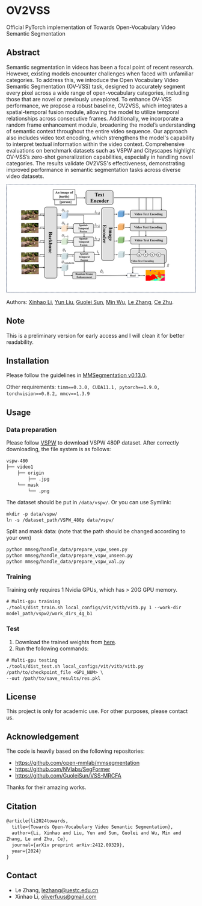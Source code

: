 # OV2VSS
Official PyTorch implementation of Towards Open-Vocabulary Video Semantic Segmentation

## Abstract
Semantic segmentation in videos has been a focal point of recent research. However, existing models encounter challenges when faced with unfamiliar categories. To address this, we introduce the Open Vocabulary Video Semantic Segmentation (OV-VSS) task, designed to accurately segment every pixel across a wide range of open-vocabulary categories, including those that are novel or previously unexplored. To enhance OV-VSS performance, we propose a robust baseline, OV2VSS, which integrates a spatial-temporal fusion module, allowing the model to utilize temporal relationships across consecutive frames. Additionally, we incorporate a random frame enhancement module, broadening the model’s understanding of semantic context throughout the entire video sequence. Our approach also includes video text encoding, which strengthens the model's capability to interpret textual information within the video context.
Comprehensive evaluations on benchmark datasets such as VSPW and Cityscapes highlight OV-VSS’s zero-shot generalization capabilities, especially in handling novel categories. The results validate OV2VSS's effectiveness, demonstrating improved performance in semantic segmentation tasks across diverse video datasets.

![block images](resources/overall_new.png)

Authors: [Xinhao Li](https://scholar.google.com/citations?hl=zh-CN&user=pG6Ln-UAAAAJ), [Yun Liu](https://yun-liu.github.io/), [Guolei Sun](https://scholar.google.com/citations?hl=zh-CN&user=qd8Blw0AAAAJ), [Min Wu](https://scholar.google.com/citations?user=Hji1uWQAAAAJ&hl=zh-CN), [Le Zhang](https://zhangleuestc.github.io), [Ce Zhu](http://www.avc2-lab.net/~eczhu/).

## Note
This is a preliminary version for early access and I will clean it for better readability.

## Installation
Please follow the guidelines in [MMSegmentation v0.13.0](https://github.com/open-mmlab/mmsegmentation/tree/v0.13.0).

Other requirements:
```timm==0.3.0, CUDA11.1, pytorch==1.9.0, torchvision==0.8.2, mmcv==1.3.9```


## Usage
### Data preparation
Please follow [VSPW](https://github.com/sssdddwww2/vspw_dataset_download) to download VSPW 480P dataset.
After correctly downloading, the file system is as follows:
```
vspw-480
├── video1
    ├── origin
        ├── .jpg
    └── mask
        └── .png
```
The dataset should be put in ```/data/vspw/```. Or you can use Symlink: 
```
mkdir -p data/vspw/
ln -s /dataset_path/VSPW_480p data/vspw/
```

Split and mask data: (note that the path should be changed according to your own)
```
python mmseg/handle_data/prepare_vspw_seen.py
python mmseg/handle_data/prepare_vspw_unseen.py
python mmseg/handle_data/prepare_vspw_val.py
```

### Training
Training only requires 1 Nvidia GPUs, which has > 20G GPU memory.
```
# Multi-gpu training
./tools/dist_train.sh local_configs/vit/vitb/vitb.py 1 --work-dir model_path/vspw2/work_dirs_4g_b1
```

### Test
1. Download the trained weights from [here](https://drive.google.com/file/d/1KluKDow1p8PTuqbacdHUpqGs06MsSMv8/view?usp=sharing).
2. Run the following commands:
```
# Multi-gpu testing
./tools/dist_test.sh local_configs/vit/vitb/vitb.py /path/to/checkpoint_file <GPU_NUM> \
--out /path/to/save_results/res.pkl
```

## License
This project is only for academic use. For other purposes, please contact us.

## Acknowledgement
The code is heavily based on the following repositories:
- https://github.com/open-mmlab/mmsegmentation
- https://github.com/NVlabs/SegFormer
- https://github.com/GuoleiSun/VSS-MRCFA

Thanks for their amazing works.

## Citation
```
@article{li2024towards,
  title={Towards Open-Vocabulary Video Semantic Segmentation},
  author={Li, Xinhao and Liu, Yun and Sun, Guolei and Wu, Min and Zhang, Le and Zhu, Ce},
  journal={arXiv preprint arXiv:2412.09329},
  year={2024}
}
```

## Contact
- Le Zhang, lezhang@uestc.edu.cn
- Xinhao Li, oliverfuus@gmail.com
